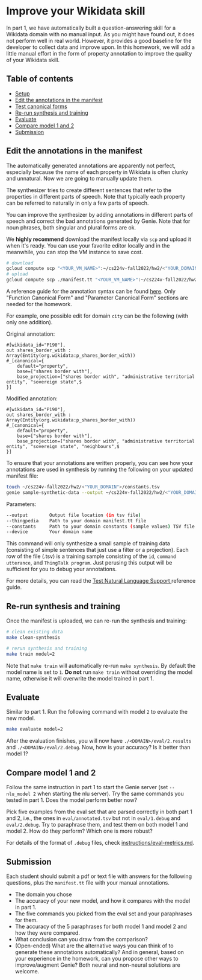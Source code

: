 # Improve your Wikidata skill

In part 1, we have automatically built a question-answering skill for a Wikidata domain with no manual input. As you might have found out, it does not perform well in real world. 
However, it provides a good baseline for the developer to collect data and improve upon. 
In this homework, we will add a little manual effort in the form of property annotation to improve the quality of your Wikidata skill. 

## Table of contents

- [Setup](#setup)
- [Edit the annotations in the manifest](#edit-the-annotations-in-the-manifest)
- [Test canonical forms](#test-canonical-forms)
- [Re-run synthesis and training](#re-run-synthesis-and-training)
- [Evaluate](#evaluate)
- [Compare model 1 and 2](#compare-model-1-and-2)
- [Submission](#submission)

## Edit the annotations in the manifest

The automatically generated annotations are apparently not perfect, especially because the name of each property in Wikidata is often clunky and unnatural. Now we are going to manually update them. 


The synthesizer tries to create different sentences that refer to the properties in different parts of speech. Note that typically each property can be referred to naturally in only a few parts of speech. 

You can improve the synthesizer by adding annotations in different parts of speech and correct the bad annotations generated by Genie. Note that for noun phrases, both singular and plural forms are ok. 

We **highly recommend** download the manifest locally via `scp` and upload it when it's ready. You can use your favorite editor locally and in the meanwhile, you can stop the VM instance to save cost. 
```bash
# download 
gcloud compute scp "<YOUR_VM_NAME>":~/cs224v-fall2022/hw2/<"YOUR_DOMAIN">/manifest.tt ./
# upload
gcloud compute scp ./manifest.tt "<YOUR_VM_NAME>":~/cs224v-fall2022/hw2/<"YOUR_DOMAIN">/
```

A reference guide for the annotation syntax can be found [here](https://wiki.genie.stanford.edu/en/attic/genie/annotations). Only "Function Canonical Form" and "Parameter Canonical Form" sections are needed for the homework. 

For example, one possible edit for domain `city` can be the following (with only one addition).

Original annotation:
```
#[wikidata_id="P190"],
out shares_border_with : Array(Entity(org.wikidata:p_shares_border_with))
#_[canonical={
    default="property",
    base=["shares border with"],
    base_projection=["shares border with", "administrative territorial entity", "sovereign state",$
}]
```

Modified annotation:
```
#[wikidata_id="P190"],
out shares_border_with : Array(Entity(org.wikidata:p_shares_border_with))
#_[canonical={
    default="property",
    base=["shares border with"],
    base_projection=["shares border with", "administrative territorial entity", "sovereign state", "neighbours",$
}]
```

To ensure that your annotations are written properly, you can see how your annotations are used in synthesis by running the following on your updated manifest file:
```bash
touch ~/cs224v-fall2022/hw2/<"YOUR_DOMAIN">/constants.tsv
genie sample-synthetic-data --output ~/cs224v-fall2022/hw2/<"YOUR_DOMAIN">/samples.tsv --thingpedia ~/cs224v-fall2022/hw2/<"YOUR_DOMAIN">/manifest.tt --constants ~/cs224v-fall2022/hw2/<"YOUR_DOMAIN">/constants.tsv --device org.wikidata
```
Parameters:
```bash
--output        Output file location (in tsv file)
--thingpedia    Path to your domain manifest.tt file
--constants     Path to your domain constants (sample values) TSV file
--device        Your domain name
```

This command will only synthesize a small sample of training data (consisting of simple sentences that just use a filter or a projection). Each row of the file (.tsv) is a training sample consisting of the `id`, `command utterance`, and `ThingTalk program`. Just perusing this output will be sufficient for you to debug your annotations. 

For more details, you can read the [Test Natural Language Support
](https://wiki.genie.stanford.edu/en/genie-guide/test-natural-language-support) reference guide.

## Re-run synthesis and training 
Once the manifest is uploaded, we can re-run the synthesis and training:
```bash
# clean existing data 
make clean-synthesis

# rerun synthesis and training
make train model=2
```

Note that `make train` will automatically re-run `make synthesis`. 
By default the model name is set to `1`. **Do not** run `make train` without overriding the model name, otherwise it will overwrite the model trained in part 1. 

## Evaluate 
Similar to part 1. Run the following command with model `2` to evaluate the new model.
```bash
make evaluate model=2
```

After the evaluation finishes, you will now have `./<DOMAIN>/eval/2.results` and `./<DOMAIN>/eval/2.debug`.
Now, how is your accuracy? Is it better than model 1? 

## Compare model 1 and 2 
Follow the same instruction in part 1 to start the Genie server (set `--nlu_model 2` when starting the nlu server). Try the same commands you tested in part 1. Does the model perform better now? 

Pick five examples from the eval set that are parsed correctly in both part 1 and 2, i.e., the ones in `eval/annotated.tsv` but not in `eval/1.debug` and `eval/2.debug`.
Try to paraphrase them, and test them on both model 1 and model 2. How do they perform? Which one is more robust?  

For details of the format of `.debug` files, check [instructions/eval-metrics.md](./eval-metrics.md).

## Submission
Each student should submit a pdf or text file with answers for the following questions, plus the `manifest.tt` file with your manual annotations.
- The domain you chose
- The accuracy of your new model, and how it compares with the model in part 1. 
- The five commands you picked from the eval set and your paraphrases for them. 
- The accuracy of the 5 paraphrases for both model 1 and model 2 and how they were compared.
- What conclusion can you draw from the comparison?
- (Open-ended) What are the alternative ways you can think of to generate these annotations automatically? And in general, based on your experience in the homework, can you propose other ways to improve/augment Genie? Both neural and non-neural solutions are welcome.
